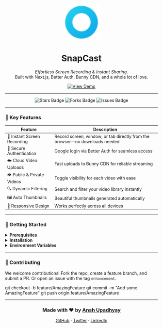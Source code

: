 <div align="center">
  <!-- Custom Logo -->
  <img src="public/assets/icons/logo.svg" alt="SnapCast Logo" width="120" />

  <h1 align="center">SnapCast</h1>
  <p align="center">
    <em>Effortless Screen Recording & Instant Sharing.</em><br />
    Built with Next.js, Better Auth, Bunny CDN, and a whole lot of love.
  </p>

  <!-- Demo Button -->
  <a href="https://screen-recording-and-sharing-app.onrender.com/">
    <img src="https://img.shields.io/badge/View_Demo-0ea5e9?style=for-the-badge&logo=rocket&logoColor=white" alt="View Demo"/>
  </a>
</div>

---

<div align="center">
  <!-- Badges -->
  <img src="https://img.shields.io/github/stars/Ansh701/capto?style=for-the-badge&color=0ea5e9&logo=github" alt="Stars Badge"/>
  <img src="https://img.shields.io/github/forks/Ansh701/capto?style=for-the-badge&color=0ea5e9" alt="Forks Badge"/>
  <img src="https://img.shields.io/github/issues/Ansh701/capto?style=for-the-badge&color=0ea5e9" alt="Issues Badge"/>
</div>

---

### 🚀 Key Features

| Feature                  | Description                                                                 |
|--------------------------|-----------------------------------------------------------------------------|
| 🎥 Instant Screen Recording | Record screen, window, or tab directly from the browser—no downloads needed |
| 🔐 Secure Authentication   | Google login via Better Auth for seamless access                          |
| ☁️ Cloud Video Uploads     | Fast uploads to Bunny CDN for reliable streaming                          |
| 👁️ Public & Private Videos | Toggle visibility for each video with ease                                |
| 🔍 Dynamic Filtering       | Search and filter your video library instantly                            |
| 🖼️ Auto Thumbnails         | Beautiful thumbnails generated automatically                              |
| 📱 Responsive Design       | Works perfectly across all devices                                        |

---

### 🏁 Getting Started

<details>
<summary><strong>Prerequisites</strong></summary>

- [Node.js](https://nodejs.org/en/) v18+
- [pnpm](https://pnpm.io/) or npm/yarn
- [Git](https://git-scm.com/)
</details>

<details>
<summary><strong>Installation</strong></summary>

git clone https://github.com/Ansh701/capto.git
cd capto
pnpm install
pnpm db:push
pnpm dev


Your app will be live at `http://localhost:3000`
</details>

<details>
<summary><strong>Environment Variables</strong></summary>

Create a `.env` file and add:

NEXT_PUBLIC_BASE_URL=http://localhost:3000
BETTER_AUTH_URL=http://localhost:3000
BETTER_AUTH_SECRET=

GOOGLE_CLIENT_ID=
GOOGLE_CLIENT_SECRET=

XATA_API_KEY=
DATABASE_URL_POSTGRES=
DATABASE_URL=

BUNNY_STORAGE_ACCESS_KEY=
BUNNY_LIBRARY_ID=
BUNNY_STREAM_ACCESS_KEY=

ARCJET_API_KEY=

For deployment, update URLs to your production domain (e.g., https://screen-recording-and-sharing-app.onrender.com) in both `.env` and Google Cloud Console.
</details>

---

### 🤝 Contributing

We welcome contributions! Fork the repo, create a feature branch, and submit a PR. Or open an issue with the tag `enhancement`.

git checkout -b feature/AmazingFeature
git commit -m "Add some AmazingFeature"
git push origin feature/AmazingFeature


---

<div align="center">
  <h3>Made with ❤️ by <a href="https://github.com/Ansh701">Ansh Upadhyay</a></h3>
  <a href="https://github.com/Ansh701">GitHub</a> ·
  <a href="https://x.com/AnshUpadhy77416">Twitter</a> ·
  <a href="https://www.linkedin.com/in/ansh0">LinkedIn</a>
</div>
